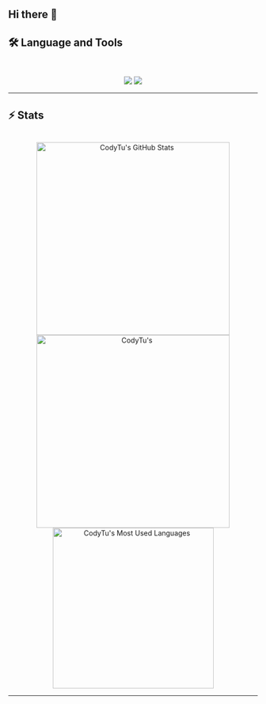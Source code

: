 ## Hi there 👋
## 🛠️ Language and Tools
<br>
  <p align="center">
    <img src="https://skillicons.dev/icons?i=java,py,cs,php,nodejs,react,mongodb,swift,apple,androidstudio,kotlin" />
    <img src="https://skillicons.dev/icons?i=html,css,js,git,figma,mysql,sqlite,r,unity" />
  </p>
<hr>

## ⚡️ Stats

<br>

<div align=center>
  <img width=390 src="https://github-readme-stats.vercel.app/api?username=CodyTu&theme=transparent&count_private=true&show_icons=true&rank_icon=github&locale=en" alt="CodyTu's GitHub Stats" />
  <img width=390 src="https://github-readme-streak-stats.herokuapp.com/?user=CodyTu&theme=transparent&count_private=true&border_radius=10&locale=en" alt="CodyTu's" />
  <img width=325 src="https://github-readme-stats.vercel.app/api/top-langs?username=CodyTu&theme=transparent&layout=donut&hide=css&langs_count=8&border_radius=10&show_icons=true&locale=en" alt="CodyTu's Most Used Languages" />
</div>

<hr>
<!--
**CodyTu/CodyTu** is a ✨ _special_ ✨ repository because its `README.md` (this file) appears on your GitHub profile.

Here are some ideas to get you started:

- 🔭 I’m currently working on ...
- 🌱 I’m currently learning ...
- 👯 I’m looking to collaborate on ...
- 🤔 I’m looking for help with ...
- 💬 Ask me about ...
- 📫 How to reach me: ...
- 😄 Pronouns: ...
- ⚡ Fun fact: ...
-->
